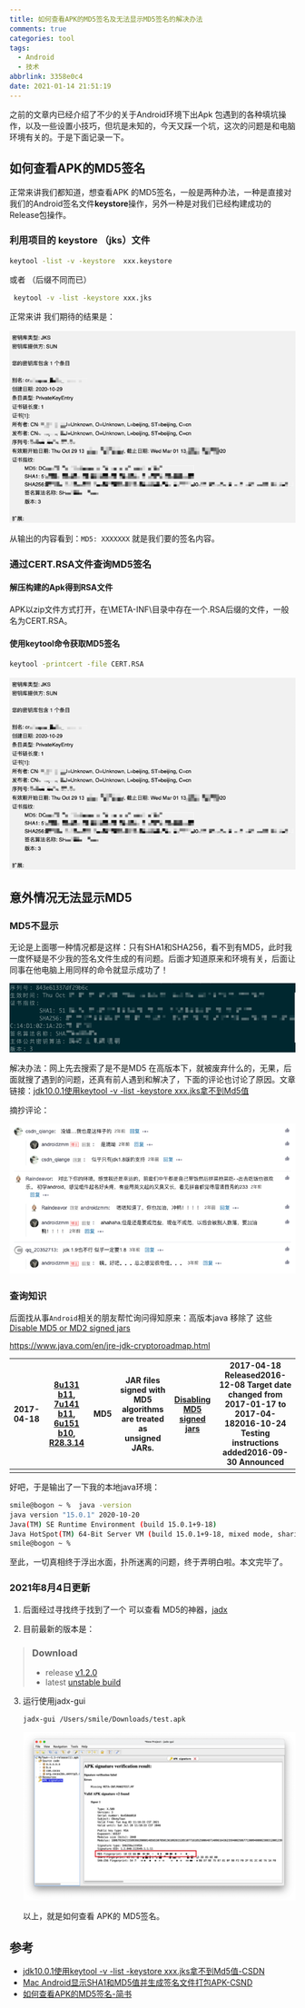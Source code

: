 ```yaml
---
title: 如何查看APK的MD5签名及无法显示MD5签名的解决办法
comments: true
categories: tool
tags:
  - Android
  - 技术
abbrlink: 3358e0c4
date: 2021-01-14 21:51:19
---
```


之前的文章内已经介绍了不少的关于Android环境下出Apk 包遇到的各种填坑操作，以及一些设置小技巧，但坑是未知的，今天又踩一个坑，这次的问题是和电脑环境有关的。于是下面记录一下。
<!--more-->

## 如何查看APK的MD5签名

正常来讲我们都知道，想查看APK 的MD5签名，一般是两种办法，一种是直接对我们的Android签名文件**keystore**操作，另外一种是对我们已经构建成功的Release包操作。

### 利用项目的 keystore （jks）文件

```bash
keytool -list -v -keystore  xxx.keystore
```

或者 （后缀不同而已）

```bash
 keytool -v -list -keystore xxx.jks
```

正常来讲 我们期待的结果是：

![image-20210114145808698](如何查看APK的MD5签名及无法显示MD5签名的解决办法/image-20210114145808698.png)

从输出的内容看到：`MD5: XXXXXXX` 就是我们要的签名内容。

### 通过CERT.RSA文件查询MD5签名

#### 解压构建的Apk得到RSA文件

 APK以zip文件方式打开，在\META-INF\目录中存在一个.RSA后缀的文件，一般名为CERT.RSA。

#### 使用keytool命令获取MD5签名

```bash
keytool -printcert -file CERT.RSA
```

![image-20210114145808698](如何查看APK的MD5签名及无法显示MD5签名的解决办法/image-20210114145808698.png)

## 意外情况无法显示MD5

### MD5不显示

无论是上面哪一种情况都是这样：只有SHA1和SHA256，看不到有MD5，此时我一度怀疑是不少我的签名文件生成的有问题。后面才知道原来和环境有关，后面让同事在他电脑上用同样的命令就显示成功了！

![image-20210114150541221](如何查看APK的MD5签名及无法显示MD5签名的解决办法/image-20210114150541221.png)



解决办法：网上先去搜索了是不是MD5 在高版本下，就被废弃什么的，无果，后面就搜了遇到的问题，还真有前人遇到和解决了，下面的评论也讨论了原因。文章链接：[jdk10.0.1使用keytool -v -list -keystore xxx.jks拿不到Md5值](https://blog.csdn.net/androidzmm/article/details/80814913)

摘抄评论：

![image-20210114150957408](如何查看APK的MD5签名及无法显示MD5签名的解决办法/image-20210114150957408.png)

### 查询知识

后面找从事`Android`相关的朋友帮忙询问得知原来：高版本java 移除了 这些  [Disable MD5 or MD2 signed jars](https://www.java.com/en/configure_crypto.html#disableMD5)

https://www.java.com/en/jre-jdk-cryptoroadmap.html

| 2017-04-18 | [8u131 b11](http://www.oracle.com/technetwork/java/javase/8u131-relnotes-3565278.html), [7u141 b11](http://www.oracle.com/technetwork/java/javaseproducts/documentation/javase7supportreleasenotes-1601161.html#R170_141), [6u151 b10](http://www.oracle.com/technetwork/java/javase/documentation/overview-156328.html#R160_151), [R28.3.14](https://docs.oracle.com/cd/E15289_01/JRRLN/newchanged.htm#GUID-64B46D62-4B59-42F8-831D-8D9A422F10E6) | MD5  | JAR files signed with MD5 algorithms are treated as unsigned JARs. | [Disabling MD5 signed jars](https://www.java.com/en/configure_crypto.html#disableMD5) | 2017-04-18 Released2016-12-08 Target date changed from 2017-01-17 to 2017-04-182016-10-24 Testing instructions added2016-09-30 Announced |
| ---------- | ------------------------------------------------------------ | ---- | ------------------------------------------------------------ | ------------------------------------------------------------ | ------------------------------------------------------------ |
|            |                                                              |      |                                                              |                                                              |                                                              |

好吧，于是输出了一下我的本地java环境：

```bash
smile@bogon ~ %  java -version
java version "15.0.1" 2020-10-20
Java(TM) SE Runtime Environment (build 15.0.1+9-18)
Java HotSpot(TM) 64-Bit Server VM (build 15.0.1+9-18, mixed mode, sharing)
smile@bogon ~ %
```

至此，一切真相终于浮出水面，扑所迷离的问题，终于弄明白啦。本文完毕了。

### 2021年8月4日更新

1. 后面经过寻找终于找到了一个 可以查看 MD5的神器，[jadx](https://github.com/skylot/jadx)

2. 目前最新的版本是：

> ### Download
>
> - release [v1.2.0](https://github.com/skylot/jadx/releases/tag/v1.2.0)
> - latest [unstable build](https://nightly.link/skylot/jadx/workflows/build/master)

3. 运行使用jadx-gui

   ```bash
   jadx-gui /Users/smile/Downloads/test.apk
   ```

   ![image-20210804125836101](如何查看APK的MD5签名及无法显示MD5签名的解决办法/image-20210804125836101.png)

   以上，就是如何查看 APK的 MD5签名。



## 参考

- [jdk10.0.1使用keytool -v -list -keystore xxx.jks拿不到Md5值-CSDN](https://blog.csdn.net/androidzmm/article/details/80814913)
- [Mac Android显示SHA1和MD5值并生成签名文件打包APK-CSND](https://blog.csdn.net/csdn_aiyang/article/details/77991642)
- [如何查看APK的MD5签名-简书](https://www.jianshu.com/p/76c566e57eb3)

